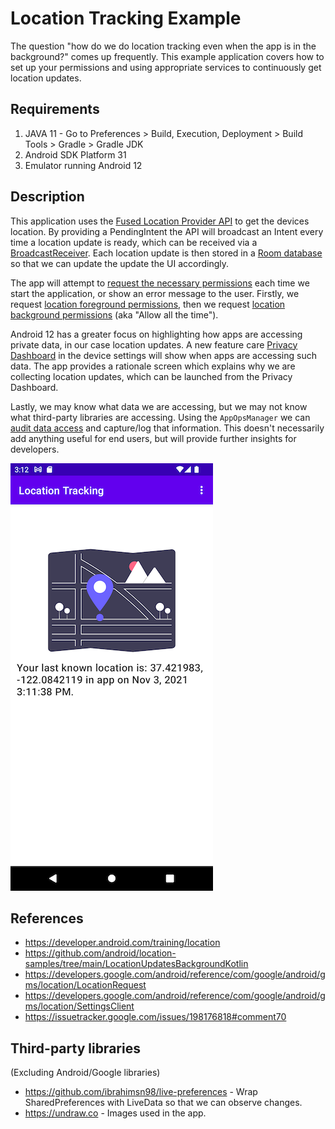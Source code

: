 # Location Tracking Example

The question "how do we do location tracking even when the app is in the background?" comes up frequently.
This example application covers how to set up your permissions and using appropriate services to
continuously get location updates.

## Requirements

1. JAVA 11 - Go to Preferences > Build, Execution, Deployment > Build Tools > Gradle > Gradle JDK
2. Android SDK Platform 31
3. Emulator running Android 12

## Description

This application uses the [Fused Location Provider API](https://developers.google.com/location-context/fused-location-provider/)
to get the devices location. By providing a PendingIntent the API will broadcast an Intent every time
a location update is ready, which can be received via a [BroadcastReceiver](https://developer.android.com/guide/components/broadcasts?hl=en#receiving-broadcasts).
Each location update is then stored in a [Room database](https://developer.android.com/training/data-storage/room)
so that we can update the update the UI accordingly.

The app will attempt to [request the necessary permissions](https://developer.android.com/training/permissions/requesting)
each time we start the application, or show an error message to the user. Firstly, we request
[location foreground permissions](https://developer.android.com/training/location/permissions#foreground),
then we request [location background permissions](https://developer.android.com/training/location/permissions#request-background-location)
(aka "Allow all the time").

Android 12 has a greater focus on highlighting how apps are accessing private data, in our case location
updates. A new feature care [Privacy Dashboard](https://developer.android.com/training/permissions/explaining-access#privacy-dashboard-show-rationale)
in the device settings will show when apps are accessing such data. The app provides a rationale screen
which explains why we are collecting location updates, which can be launched from the Privacy Dashboard.

Lastly, we may know what data we are accessing, but we may not know what third-party libraries are
accessing. Using the `AppOpsManager` we can [audit data access](https://developer.android.com/guide/topics/data/audit-access)
and capture/log that information. This doesn't necessarily add anything useful for end users, but
will provide further insights for developers.

![Main screen](images/main-screen.png "Main screen")

## References

- https://developer.android.com/training/location
- https://github.com/android/location-samples/tree/main/LocationUpdatesBackgroundKotlin
- https://developers.google.com/android/reference/com/google/android/gms/location/LocationRequest
- https://developers.google.com/android/reference/com/google/android/gms/location/SettingsClient
- https://issuetracker.google.com/issues/198176818#comment70

## Third-party libraries
(Excluding Android/Google libraries)

- https://github.com/ibrahimsn98/live-preferences - Wrap SharedPreferences with LiveData so that we can observe changes.
- https://undraw.co - Images used in the app.
